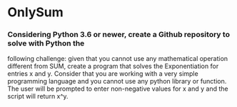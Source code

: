 # OnlySum

### Considering Python 3.6 or newer, create a Github repository to solve with Python the
  following challenge: given that you cannot use any mathematical operation different from SUM, create a program that solves the Exponentiation for entries x and y. Consider that you are working with a very simple programming language and you cannot use any python library or function. The user will be prompted to enter non-negative values for x and y and the script will return x^y.
